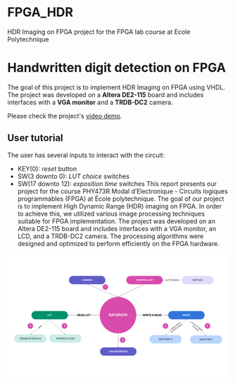 # FPGA_HDR
HDR Imaging on FPGA project for the FPGA lab course at Ecole Polytechnique
# Handwritten digit detection on FPGA

The goal of this project is to implement HDR Imaging on FPGA using VHDL. The project was developed on a **Altera DE2-115** board and includes interfaces with a **VGA monitor** and a **TRDB-DC2** camera.


Please check the project's [video demo]().

## User tutorial

The user has several inputs to interact with the circuit:

- KEY(0): *reset* button
- SW(3 downto 0): *LUT choice* switches
- SW(17 downto 12): *exposition time* switches
This report presents our project for the course PHY473R Modal d’Electronique - Circuits logiques programmables (FPGA) at École polytechnique. The goal of our project is to implement High Dynamic Range (HDR) imaging on FPGA. In order to achieve this, we utilized various image processing techniques suitable for FPGA implementation. The project was developed on an Altera DE2-115 board and includes interfaces with a VGA monitor, an LCD, and a TRDB-DC2 camera. The processing algorithms were designed and optimized to perform efficiently on the FPGA hardware.


![](diagrammebloc.png)
